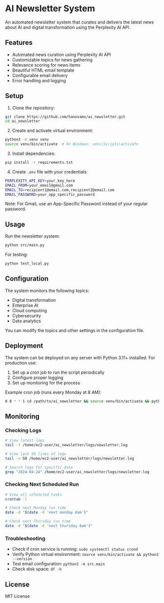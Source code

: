# AI Newsletter System

An automated newsletter system that curates and delivers the latest news about AI and digital transformation using the Perplexity AI API.

## Features

- Automated news curation using Perplexity AI API
- Customizable topics for news gathering
- Relevance scoring for news items
- Beautiful HTML email template
- Configurable email delivery
- Error handling and logging

## Setup

1. Clone the repository:
```bash
git clone https://github.com/hanovamx/ai_newsletter.git
cd ai_newsletter
```

2. Create and activate virtual environment:
```bash
python3 -m venv venv
source venv/bin/activate  # On Windows: venv\Scripts\activate
```

3. Install dependencies:
```bash
pip install -r requirements.txt
```

4. Create `.env` file with your credentials:
```bash
PERPLEXITY_API_KEY=your_key_here
EMAIL_FROM=your_email@gmail.com
EMAIL_TO=recipient1@email.com,recipient2@email.com
EMAIL_PASSWORD=your_app_specific_password
```

Note: For Gmail, use an App-Specific Password instead of your regular password.

## Usage

Run the newsletter system:
```bash
python src/main.py
```

For testing:
```bash
python test_local.py
```

## Configuration

The system monitors the following topics:
- Digital transformation
- Enterprise AI
- Cloud computing
- Cybersecurity
- Data analytics

You can modify the topics and other settings in the configuration file.

## Deployment

The system can be deployed on any server with Python 3.11+ installed. For production use:

1. Set up a cron job to run the script periodically
2. Configure proper logging
3. Set up monitoring for the process

Example cron job (runs every Monday at 8 AM):
```bash
0 8 * * 1 cd /path/to/ai_newsletter && source venv/bin/activate && python src/main.py
```

## Monitoring

### Checking Logs
```bash
# View latest logs
tail -f /home/ec2-user/ai_newsletter/logs/newsletter.log

# View last 50 lines of logs
tail -n 50 /home/ec2-user/ai_newsletter/logs/newsletter.log

# Search logs for specific date
grep "2024-04-24" /home/ec2-user/ai_newsletter/logs/newsletter.log
```

### Checking Next Scheduled Run
```bash
# View all scheduled tasks
crontab -l

# Check next Monday run time
date -d "$(date -d 'next monday 8am')"

# Check next Thursday run time
date -d "$(date -d 'next thursday 8am')"
```

### Troubleshooting
- Check if cron service is running: `sudo systemctl status crond`
- Verify Python virtual environment: `source venv/bin/activate && python3 --version`
- Test email configuration: `python3 -m src.main`
- Check disk space: `df -h`

## License

MIT License 